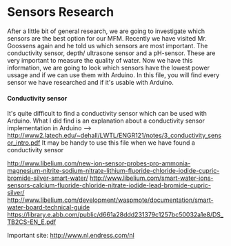 Sensors Research 
================
After a little bit of general research, we are going to investigate which sensors are the best option for our MFM.
Recently we have visited Mr. Goossens again and he told us which sensors are most important. 
The conductivity sensor, depth/ ultrasone sensor and a pH-sensor. These are very important to measure the quality of water.
Now we have this information, we are going to look which sensors have the lowest power ussage and if we can use them with Arduino.
In this file, you will find every sensor we have researched and if it's usable with Arduino. 

#### Conductivity sensor
It's quite difficult to find a conductivity sensor which can be used with Arduino. What I did find is an explanation about a conductivity sensor implementation in Arduino --> http://www2.latech.edu/~dehall/LWTL/ENGR121/notes/3_conductivity_sensor_intro.pdf 
It may be handy to use this file when we have found a conductivity sensor










http://www.libelium.com/new-ion-sensor-probes-pro-ammonia-magnesium-nitrite-sodium-nitrate-lithium-fluoride-chloride-iodide-cupric-bromide-silver-smart-water/ http://www.libelium.com/smart-water-ions-sensors-calcium-fluoride-chloride-nitrate-iodide-lead-bromide-cupric-silver/ http://www.libelium.com/development/waspmote/documentation/smart-water-board-technical-guide https://library.e.abb.com/public/d661a28ddd231379c1257bc50032a1e8/DS_TB2CS-EN_E.pdf 

Important site: http://www.nl.endress.com/nl




